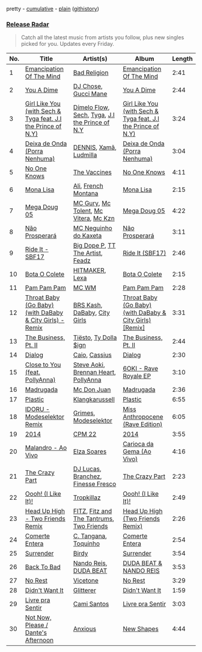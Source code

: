 pretty - [cumulative](https://github.com/nikolasrangel/spotify-playlist-archive/blob/master/playlists/cumulative/Release%20Radar.md) - [plain](https://github.com/nikolasrangel/spotify-playlist-archive/blob/master/playlists/plain/37i9dQZEVXbglbQ6bSs7m0) ([githistory](https://github.githistory.xyz/nikolasrangel/spotify-playlist-archive/blob/master/playlists/plain/37i9dQZEVXbglbQ6bSs7m0))

### [Release Radar](https://open.spotify.com/playlist/37i9dQZEVXbglbQ6bSs7m0)

> Catch all the latest music from artists you follow, plus new singles picked for you. Updates every Friday.

| No. | Title | Artist(s) | Album | Length |
|---|---|---|---|---|
| 1 | [Emancipation Of The Mind](https://open.spotify.com/track/6d0npqQpqB3dbPjPjfTYut) | [Bad Religion](https://open.spotify.com/artist/2yJwXpWAQOOl5XFzbCxLs9) | [Emancipation Of The Mind](https://open.spotify.com/album/6GYWgkstpftOipoqcoctFi) | 2:41 |
| 2 | [You A Dime](https://open.spotify.com/track/3asjKt5lvYEs5M8Pm2Mald) | [DJ Chose](https://open.spotify.com/artist/28Jt29jw6Smc3ZkzALTouq), [Gucci Mane](https://open.spotify.com/artist/13y7CgLHjMVRMDqxdx0Xdo) | [You A Dime](https://open.spotify.com/album/7kv5MIuO2CyXjLQU7Ahl1I) | 2:44 |
| 3 | [Girl Like You (with Sech & Tyga feat. J.I the Prince of N.Y)](https://open.spotify.com/track/28kcLfZNT1VXwmThy3f1Xf) | [Dímelo Flow](https://open.spotify.com/artist/3fZk3Gm5dN5v5yfYMQ04Bx), [Sech](https://open.spotify.com/artist/77ziqFxp5gaInVrF2lj4ht), [Tyga](https://open.spotify.com/artist/5LHRHt1k9lMyONurDHEdrp), [J.I the Prince of N.Y](https://open.spotify.com/artist/2eqoJbzUGDwys5ENUkbT3h) | [Girl Like You (with Sech & Tyga feat. J.I the Prince of N.Y)](https://open.spotify.com/album/6hh5VS2JjSgMaYL1RxqECY) | 3:24 |
| 4 | [Deixa de Onda (Porra Nenhuma)](https://open.spotify.com/track/0DlHQxrVijRqVUfuS6PKaY) | [DENNIS](https://open.spotify.com/artist/6xlRSRMLgZbsSNd0BMobwy), [Xamã](https://open.spotify.com/artist/5YwzDz4RJfTiMHS4tdR5Lf), [Ludmilla](https://open.spotify.com/artist/3CDoRporvSjdzTrm99a3gi) | [Deixa de Onda (Porra Nenhuma)](https://open.spotify.com/album/1fjkJADMiiZWMDusZSMNix) | 3:04 |
| 5 | [No One Knows](https://open.spotify.com/track/7bDXOmr5lzBfnRLoOUbaDH) | [The Vaccines](https://open.spotify.com/artist/0Ak6DLKHtpR6TEEnmcorKA) | [No One Knows](https://open.spotify.com/album/45Wz7UgESv6ZwAHsNQ81f6) | 4:11 |
| 6 | [Mona Lisa](https://open.spotify.com/track/10kpONsamCKomeOUYwZLz1) | [Ali](https://open.spotify.com/artist/4EF9BbFD36NHW0OP6hegYE), [French Montana](https://open.spotify.com/artist/6vXTefBL93Dj5IqAWq6OTv) | [Mona Lisa](https://open.spotify.com/album/2yJuNSFQj8Gt5Y65VWOkoJ) | 2:15 |
| 7 | [Mega Doug 05](https://open.spotify.com/track/64MznsvFzwxqbIpF6Rs9Np) | [MC Gury](https://open.spotify.com/artist/6fOyYqdh6p0ZWLs9zUDoyt), [Mc Tolent](https://open.spotify.com/artist/3Ufgr5PD5xe0fl9hzBkw1o), [Mc Vitera](https://open.spotify.com/artist/5mr05eYTzL2oMCHdrezu5d), [Mc Kzn](https://open.spotify.com/artist/5T4OQUnqXmzOnVqPHgN2ye) | [Mega Doug 05](https://open.spotify.com/album/1mKaRb1Do67PzzyHmnnD5q) | 4:22 |
| 8 | [Não Prosperará](https://open.spotify.com/track/7IECAuUw37cAxzuoXymVaT) | [MC Neguinho do Kaxeta](https://open.spotify.com/artist/27mVhYvJa7apj1zCoZ9TF2) | [Não Prosperará](https://open.spotify.com/album/2TBiPoEjOYBv35Cqk9Tw2p) | 3:11 |
| 9 | [Ride It - SBF17](https://open.spotify.com/track/4ngGJcO8IDtvf7jmkMaS9G) | [Big Dope P](https://open.spotify.com/artist/0eebKLG13kCWzqNI1LItJe), [TT The Artist](https://open.spotify.com/artist/1T6Em6UJ7pSdgXw5V72YHr), [Feadz](https://open.spotify.com/artist/7JZVTmKriBVQOShSmN4d8I) | [Ride It (SBF17)](https://open.spotify.com/album/2wcJtzR9njkKvG2Shqk4h1) | 2:46 |
| 10 | [Bota O Colete](https://open.spotify.com/track/1bLXYAMCbbytbEimds9Jpc) | [HITMAKER](https://open.spotify.com/artist/0Otd1ReHJtVAzwAuRj09Zg), [Lexa](https://open.spotify.com/artist/0jTDeBJQr3unrK29LklnAv) | [Bota O Colete](https://open.spotify.com/album/5KVPx6pLYBF6pTFM8Al8Ix) | 2:15 |
| 11 | [Pam Pam Pam](https://open.spotify.com/track/019vRPVzfHh8Xv1SlHZkeb) | [MC WM](https://open.spotify.com/artist/14D0I0RYqvIorkPL2EWoQh) | [Pam Pam Pam](https://open.spotify.com/album/5KQ83e21oqo6t6Pp5kiIbG) | 2:28 |
| 12 | [Throat Baby (Go Baby) (with DaBaby & City Girls) - Remix](https://open.spotify.com/track/15C4TnrrVdym7UykxQIOTZ) | [BRS Kash](https://open.spotify.com/artist/5jJjvmEwRr8epuGZq4eUUa), [DaBaby](https://open.spotify.com/artist/4r63FhuTkUYltbVAg5TQnk), [City Girls](https://open.spotify.com/artist/37hAfseJWi0G3Scife12Il) | [Throat Baby (Go Baby) (with DaBaby & City Girls) [Remix]](https://open.spotify.com/album/7CaoMilK1vM4KvbbvRVggD) | 3:31 |
| 13 | [The Business, Pt. II](https://open.spotify.com/track/0SZPXD0uEl72YjUVY2K3E9) | [Tiësto](https://open.spotify.com/artist/2o5jDhtHVPhrJdv3cEQ99Z), [Ty Dolla $ign](https://open.spotify.com/artist/7c0XG5cIJTrrAgEC3ULPiq) | [The Business, Pt. II](https://open.spotify.com/album/2E5YkarkawdVYhDaoygvih) | 2:44 |
| 14 | [Dialog](https://open.spotify.com/track/7x0FSwOWdzacxRAX2Sv08I) | [Caio](https://open.spotify.com/artist/12Fu2AFmdNDgFqWVc0bX9F), [Cassius](https://open.spotify.com/artist/6TjDaZOP8d3pXZD8aI0QCO) | [Dialog](https://open.spotify.com/album/1gByhvmth7uZY4uFZ0WxKX) | 2:30 |
| 15 | [Close to You (feat. PollyAnna)](https://open.spotify.com/track/4gEC7He07d6cuzkQ7MSobQ) | [Steve Aoki](https://open.spotify.com/artist/77AiFEVeAVj2ORpC85QVJs), [Brennan Heart](https://open.spotify.com/artist/5QySqc6yAFDx9m7fedFZmC), [PollyAnna](https://open.spotify.com/artist/3mRSi79NwnlKaOH8vFxBVL) | [6OKI - Rave Royale EP](https://open.spotify.com/album/11ibpJAfVHfwyqFOsKVenu) | 3:10 |
| 16 | [Madrugada](https://open.spotify.com/track/7jn3sYRWnErK0d2bpjrwnH) | [Mc Don Juan](https://open.spotify.com/artist/7Lmrb6KcIzfkmgbtokjsAL) | [Madrugada](https://open.spotify.com/album/3zswhK8ttOI3Vl7KADXRdo) | 2:36 |
| 17 | [Plastic](https://open.spotify.com/track/48tZBJB3xt7Shf2vqstMOn) | [Klangkarussell](https://open.spotify.com/artist/041iTeoMIwXMlShuQPIVKo) | [Plastic](https://open.spotify.com/album/5Sv6SboZD9rQBI5LnExW3O) | 6:55 |
| 18 | [IDORU - Modeselektor Remix](https://open.spotify.com/track/6jbsXGRrgG1PkJPUg9dAug) | [Grimes](https://open.spotify.com/artist/053q0ukIDRgzwTr4vNSwab), [Modeselektor](https://open.spotify.com/artist/2jYMYP2SVifgmzNRQJx3SJ) | [Miss Anthropocene (Rave Edition)](https://open.spotify.com/album/7rhiEqTIsswhakIAfpq2tr) | 6:05 |
| 19 | [2014](https://open.spotify.com/track/5WKFnF2lxvjpvxIxrrKnn3) | [CPM 22](https://open.spotify.com/artist/2Jw4Lrfjnyv2QsDoBgnrAP) | [2014](https://open.spotify.com/album/6eNNSLRwxrjJG0WnnHN48M) | 3:55 |
| 20 | [Malandro - Ao Vivo](https://open.spotify.com/track/54G9rpksU4kOftGuzvPErz) | [Elza Soares](https://open.spotify.com/artist/4cn4gMq0KXORHeYA45PcBi) | [Carioca da Gema (Ao Vivo)](https://open.spotify.com/album/4LNmMWxJoJ5xKoJLyX0iX5) | 4:16 |
| 21 | [The Crazy Part](https://open.spotify.com/track/7CaQTvwh6BQuUPZg94Etsf) | [DJ Lucas](https://open.spotify.com/artist/59RfTIZiLYFmPWUDeQQkC3), [Branchez](https://open.spotify.com/artist/4T5kpUiQUVJhuf9YT28qlf), [Finesse Fresco](https://open.spotify.com/artist/0yognOOsFPVKGXhC4zXTF7) | [The Crazy Part](https://open.spotify.com/album/7d6bddETB9C69XoYTg29vG) | 2:23 |
| 22 | [Oooh! (I Like It)!](https://open.spotify.com/track/0jWUJM3T8s6bkyjlKXCklk) | [Tropkillaz](https://open.spotify.com/artist/5bzWtCkjIAMgN93gLt56SO) | [Oooh! (I Like It)!](https://open.spotify.com/album/1Tg9980PUFI3jfETjM91ti) | 2:49 |
| 23 | [Head Up High - Two Friends Remix](https://open.spotify.com/track/1hYIA1PnP1l5azn3Cr05z1) | [FITZ](https://open.spotify.com/artist/7FgfVur1vT0yQyKIi0feNB), [Fitz and The Tantrums](https://open.spotify.com/artist/4AcHt3JxKy59IX7JNNlZn4), [Two Friends](https://open.spotify.com/artist/44Ewva5aHOX00EwaX2D2mh) | [Head Up High (Two Friends Remix)](https://open.spotify.com/album/6YG51GTeb4wg8OwQTH1wLf) | 2:26 |
| 24 | [Comerte Entera](https://open.spotify.com/track/6OqGa8qpssC8tkbaeAUe10) | [C. Tangana](https://open.spotify.com/artist/5TYxZTjIPqKM8K8NuP9woO), [Toquinho](https://open.spotify.com/artist/7rPqFVgJYARiFsLDlN6W6y) | [Comerte Entera](https://open.spotify.com/album/3B6ikT38ZSihV0xAFLYNA5) | 2:54 |
| 25 | [Surrender](https://open.spotify.com/track/65cQkOFngSgj37Gnzp4ry4) | [Birdy](https://open.spotify.com/artist/2WX2uTcsvV5OnS0inACecP) | [Surrender](https://open.spotify.com/album/5FWqyyldyosXvAYesblpb5) | 3:54 |
| 26 | [Back To Bad](https://open.spotify.com/track/29zEnzrQ7pZxD5wmTkgtV9) | [Nando Reis](https://open.spotify.com/artist/7n1XMwvxPf10t4OX6h6Ufy), [DUDA BEAT](https://open.spotify.com/artist/2QLSJqqGIstNbO6nYRR16o) | [DUDA BEAT & NANDO REIS](https://open.spotify.com/album/4VbIJk7efjjzApqlSeEIra) | 3:53 |
| 27 | [No Rest](https://open.spotify.com/track/6kjSIZlRDnYVmu3xkSKhMz) | [Vicetone](https://open.spotify.com/artist/0daugAjUgbJSqdlyYNwIbT) | [No Rest](https://open.spotify.com/album/78T9zhxWrO6O3H0uSupza7) | 3:29 |
| 28 | [Didn't Want It](https://open.spotify.com/track/1vznlLp8uSjB4fyd81NoXE) | [Glitterer](https://open.spotify.com/artist/2bTjArGDYivNxnYFH5jUcj) | [Didn't Want It](https://open.spotify.com/album/7oNKlDqNz3XriU4RJNbLOk) | 1:59 |
| 29 | [Livre pra Sentir](https://open.spotify.com/track/5pmtOjTKyzEdm3TKoMRiGQ) | [Cami Santos](https://open.spotify.com/artist/222ui4ogiKyPjxCUdQjvNS) | [Livre pra Sentir](https://open.spotify.com/album/2IEAQcQ52ScQCCeX9dYZDS) | 3:03 |
| 30 | [Not Now, Please / Dante's Afternoon](https://open.spotify.com/track/7pJ0IbsUrYmI0qEPNVdxMz) | [Anxious](https://open.spotify.com/artist/4uOeSBqJoBz5OrxrsrTboH) | [New Shapes](https://open.spotify.com/album/1PHyWcMTQD7ERhuVHHfN3a) | 4:44 |